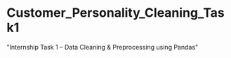 # Customer_Personality_Cleaning_Task1
"Internship Task 1 – Data Cleaning &amp; Preprocessing using Pandas"
